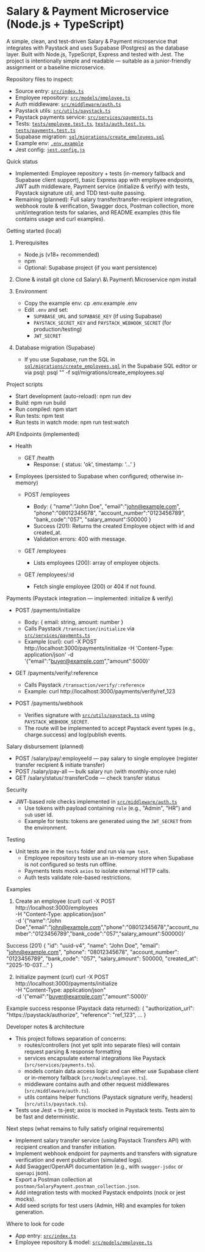 
# Salary & Payment Microservice (Node.js + TypeScript)

A simple, clean, and test-driven Salary & Payment microservice that integrates with Paystack and uses Supabase (Postgres) as the database layer. Built with Node.js, TypeScript, Express and tested with Jest. The project is intentionally simple and readable — suitable as a junior-friendly assignment or a baseline microservice.

Repository files to inspect:
- Source entry: [`src/index.ts`](src/index.ts:1)
- Employee repository: [`src/models/employee.ts`](src/models/employee.ts:1)
- Auth middleware: [`src/middleware/auth.ts`](src/middleware/auth.ts:1)
- Paystack utils: [`src/utils/paystack.ts`](src/utils/paystack.ts:1)
- Paystack payments service: [`src/services/payments.ts`](src/services/payments.ts:1)
- Tests: [`tests/employee.test.ts`](tests/employee.test.ts:1), [`tests/auth.test.ts`](tests/auth.test.ts:1), [`tests/payments.test.ts`](tests/payments.test.ts:1)
- Supabase migration: [`sql/migrations/create_employees.sql`](sql/migrations/create_employees.sql:1)
- Example env: [`.env.example`](.env.example:1)
- Jest config: [`jest.config.js`](jest.config.js:1)

Quick status
- Implemented: Employee repository + tests (in-memory fallback and Supabase client support), basic Express app with employee endpoints, JWT auth middleware, Payment service (initialize & verify) with tests, Paystack signature util, and TDD test-suite passing.
- Remaining (planned): Full salary transfer/transfer-recipient integration, webhook route & verification, Swagger docs, Postman collection, more unit/integration tests for salaries, and README examples (this file contains usage and curl examples).

Getting started (local)

1. Prerequisites
   - Node.js (v18+ recommended)
   - npm
   - Optional: Supabase project (if you want persistence)

2. Clone & install
   git clone <your-repo>
   cd Salary\ &\ Payment\ Microservice
   npm install

3. Environment
   - Copy the example env:
     cp .env.example .env
   - Edit `.env` and set:
     - `SUPABASE_URL` and `SUPABASE_KEY` (if using Supabase)
     - `PAYSTACK_SECRET_KEY` and `PAYSTACK_WEBHOOK_SECRET` (for production/testing)
     - `JWT_SECRET`

4. Database migration (Supabase)
   - If you use Supabase, run the SQL in [`sql/migrations/create_employees.sql`](sql/migrations/create_employees.sql:1) in the Supabase SQL editor or via psql:
     psql "<your-connection-string>" -f sql/migrations/create_employees.sql

Project scripts
- Start development (auto-reload):
  npm run dev
- Build:
  npm run build
- Run compiled:
  npm start
- Run tests:
  npm test
- Run tests in watch mode:
  npm run test:watch

API Endpoints (implemented)
- Health
  - GET /health
    - Response: { status: 'ok', timestamp: '...' }

- Employees (persisted to Supabase when configured; otherwise in-memory)
  - POST /employees
    - Body:
      {
        "name":"John Doe",
        "email":"john@example.com",
        "phone":"08012345678",
        "account_number":"0123456789",
        "bank_code":"057",
        "salary_amount":500000
      }
    - Success (201):
      Returns the created Employee object with id and created_at.
    - Validation errors: 400 with message.

  - GET /employees
    - Lists employees (200): array of employee objects.

  - GET /employees/:id
    - Fetch single employee (200) or 404 if not found.

Payments (Paystack integration — implemented: initialize & verify)
- POST /payments/initialize
  - Body: { email: string, amount: number }
  - Calls Paystack `/transaction/initialize` via [`src/services/payments.ts`](src/services/payments.ts:1)
  - Example (curl):
    curl -X POST http://localhost:3000/payments/initialize -H 'Content-Type: application/json' -d '{"email":"buyer@example.com","amount":5000}'

- GET /payments/verify/:reference
  - Calls Paystack `/transaction/verify/:reference`
  - Example:
    curl http://localhost:3000/payments/verify/ref_123

- POST /payments/webhook
  - Verifies signature with [`src/utils/paystack.ts`](src/utils/paystack.ts:1) using `PAYSTACK_WEBHOOK_SECRET`.
  - The route will be implemented to accept Paystack event types (e.g., charge.success) and log/publish events.

Salary disbursement (planned)
- POST /salary/pay/:employeeId — pay salary to single employee (register transfer recipient & initiate transfer)
- POST /salary/pay-all — bulk salary run (with monthly-once rule)
- GET /salary/status/:transferCode — check transfer status

Security
- JWT-based role checks implemented in [`src/middleware/auth.ts`](src/middleware/auth.ts:1)
  - Use tokens with payload containing `role` (e.g., "Admin", "HR") and `sub` user id.
  - Example for tests: tokens are generated using the `JWT_SECRET` from the environment.

Testing
- Unit tests are in the `tests` folder and run via `npm test`.
  - Employee repository tests use an in-memory store when Supabase is not configured so tests run offline.
  - Payments tests mock `axios` to isolate external HTTP calls.
  - Auth tests validate role-based restrictions.

Examples

1) Create an employee (curl)
curl -X POST http://localhost:3000/employees \
  -H "Content-Type: application/json" \
  -d '{"name":"John Doe","email":"john@example.com","phone":"08012345678","account_number":"0123456789","bank_code":"057","salary_amount":500000}'

Success (201)
{
  "id": "uuid-v4",
  "name": "John Doe",
  "email": "john@example.com",
  "phone": "08012345678",
  "account_number": "0123456789",
  "bank_code": "057",
  "salary_amount": 500000,
  "created_at": "2025-10-03T..."
}

2) Initialize payment (curl)
curl -X POST http://localhost:3000/payments/initialize \
  -H "Content-Type: application/json" \
  -d '{"email":"buyer@example.com","amount":5000}'

Example success response (Paystack data returned):
{
  "authorization_url": "https://paystack/authorize",
  "reference": "ref_123",
  ...
}

Developer notes & architecture
- This project follows separation of concerns:
  - routes/controllers (not yet split into separate files) will contain request parsing & response formatting
  - services encapsulate external integrations like Paystack (`src/services/payments.ts`).
  - models contain data access logic and can either use Supabase client or in-memory fallback (`src/models/employee.ts`).
  - middleware contains auth and other request middlewares (`src/middleware/auth.ts`).
  - utils contains helper functions (Paystack signature verify, headers) (`src/utils/paystack.ts`).
- Tests use Jest + ts-jest; axios is mocked in Paystack tests. Tests aim to be fast and deterministic.

Next steps (what remains to fully satisfy original requirements)
- Implement salary transfer service (using Paystack Transfers API) with recipient creation and transfer initiation.
- Implement webhook endpoint for payments and transfers with signature verification and event publication (simulated logs).
- Add Swagger/OpenAPI documentation (e.g., with `swagger-jsdoc` or `openapi` json).
- Export a Postman collection at `postman/SalaryPayment.postman_collection.json`.
- Add integration tests with mocked Paystack endpoints (nock or jest mocks).
- Add seed scripts for test users (Admin, HR) and examples for token generation.

Where to look for code
- App entry: [`src/index.ts`](src/index.ts:1)
- Employee repository & model: [`src/models/employee.ts`](src/models/employee.ts:1)
